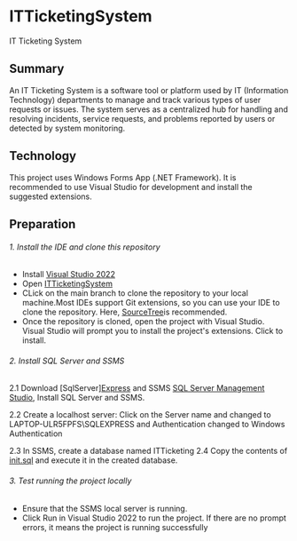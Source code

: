 # ITTicketingSystem
IT Ticketing System


## Summary

An IT Ticketing System is a software tool or platform used by IT (Information Technology) departments to manage and track various types of user requests or issues. The system serves as a centralized hub for handling and resolving incidents, service requests, and problems reported by users or detected by system monitoring.

## Technology
This project uses Windows Forms App (.NET Framework). It is recommended to use Visual Studio for development and install the suggested extensions.

## Preparation

###### 1. Install the IDE and clone this repository
 - Install [Visual Studio 2022](https://visualstudio.microsoft.com/vs/) 
 - Open [ITTicketingSystem](https://github.com/shandyksl/ITTicketingSystem.git)
- CLick on the main branch to clone the repository to your local machine.Most IDEs support Git extensions, so you can use your IDE to clone the repository. Here, [SourceTree](https://www.sourcetreeapp.com/)is recommended.
- Once the repository is cloned, open the project with Visual Studio. Visual Studio will prompt you to install the project's extensions. Click to install.

###### 2. Install SQL Server and SSMS
2.1 Download [SqlServer][Express](https://www.microsoft.com/en-my/sql-server/sql-server-downloads) and SSMS [SQL Server Management Studio](https://learn.microsoft.com/en-us/sql/ssms/download-sql-server-management-studio-ssms?view=sql-server-ver16), Install SQL Server and SSMS.    
  

2.2 Create a localhost server:
Click on the Server name and changed to LAPTOP-ULR5FPFS\SQLEXPRESS and Authentication changed to Windows Authentication

2.3 In SSMS, create a database named ITTicketing 
2.4 Copy the contents of [init.sql](./ITTicketing/Database/init.sql) and execute it in the created database.


###### 3. Test running the project locally
- Ensure that the SSMS local server is running.
- Click Run in Visual Studio 2022 to run the project. If there are no prompt errors, it means the project is running successfully